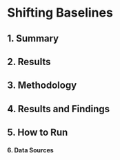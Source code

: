 # Shifting Baselines 

## 1. Summary

## 2. Results

## 3. Methodology

## 4. Results and Findings 

## 5. How to Run

#### 6. Data Sources